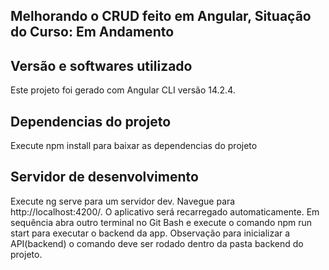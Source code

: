 <h2>Melhorando o CRUD feito em Angular, Situação do Curso: Em Andamento </h2>

## Versão e softwares utilizado
Este projeto foi gerado com Angular CLI versão 14.2.4.

## Dependencias do projeto
Execute npm install para baixar as dependencias do projeto

## Servidor de desenvolvimento
Execute ng serve para um servidor dev. Navegue para http://localhost:4200/. O aplicativo será recarregado automaticamente. Em sequência abra outro terminal no Git Bash e execute o comando npm run start para executar o backend da app. Observação para inicializar a API(backend) o comando deve ser rodado dentro da pasta backend do projeto.
